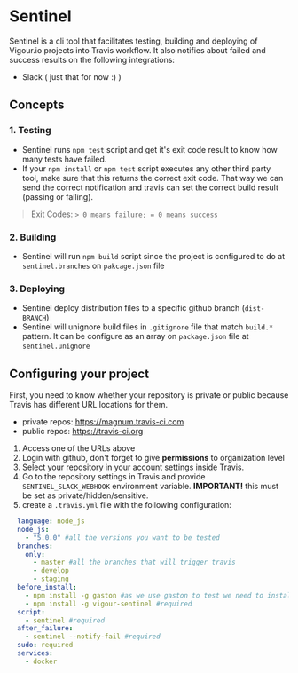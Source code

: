 # Sentinel
Sentinel is a cli tool that facilitates testing, building and deploying of Vigour.io projects into Travis workflow. It also notifies about failed and success results on the following integrations:
  - Slack ( just that for now :) )

## Concepts

### 1. Testing
  - Sentinel runs `npm test` script and get it's exit code result to know how many tests have failed.
  - If your `npm install` or `npm test` script executes any other third party tool, make sure that this returns the correct exit code. That way we can send the correct notification and travis can set the correct build result (passing or failing).
  > Exit Codes: `> 0 means failure; = 0 means success`

### 2. Building
  - Sentinel will run `npm build` script since the project is configured to do at `sentinel.branches` on `pakcage.json` file

### 3. Deploying
  - Sentinel deploy distribution files to a specific github branch (`dist-BRANCH`)
  - Sentinel will unignore build files in `.gitignore` file that match `build.*` pattern. It can be configure as an array on `package.json` file at `sentinel.unignore`

## Configuring your project
First, you need to know whether your repository is private or public because Travis has different URL locations for them.
  - private repos: https://magnum.travis-ci.com
  - public repos: https://travis-ci.org


  1. Access one of the URLs above
  2. Login with github, don't forget to give **permissions** to organization level
  3. Select your repository in your account settings inside Travis.
  4. Go to the repository settings in Travis and provide `SENTINEL_SLACK_WEBHOOK` environment variable. **IMPORTANT!** this must be set as private/hidden/sensitive.
  5. create a `.travis.yml` file with the following configuration:

```yml
  language: node_js
  node_js:
    - "5.0.0" #all the versions you want to be tested
  branches:
    only:
      - master #all the branches that will trigger travis
      - develop
      - staging
  before_install:
    - npm install -g gaston #as we use gaston to test we need to install it beforehand
    - npm install -g vigour-sentinel #required
  script:
    - sentinel #required
  after_failure:
    - sentinel --notify-fail #required
  sudo: required
  services:
    - docker
```
